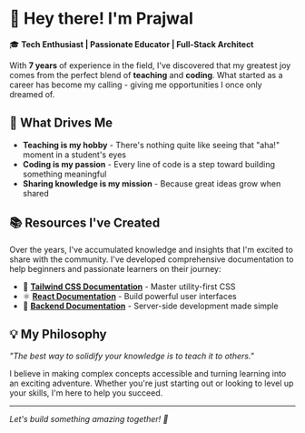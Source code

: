 # 👋 Hey there! I'm Prajwal 

🎓 **Tech Enthusiast | Passionate Educator | Full-Stack Architect**

With **7 years** of experience in the field, I've discovered that my greatest joy comes from the perfect blend of **teaching** and **coding**. What started as a career has become my calling - giving me opportunities I once only dreamed of.

## 🚀 What Drives Me
- **Teaching is my hobby** - There's nothing quite like seeing that "aha!" moment in a student's eyes
- **Coding is my passion** - Every line of code is a step toward building something meaningful
- **Sharing knowledge is my mission** - Because great ideas grow when shared

## 📚 Resources I've Created
Over the years, I've accumulated knowledge and insights that I'm excited to share with the community. I've developed comprehensive documentation to help beginners and passionate learners on their journey:

- 🎨 **[Tailwind CSS Documentation](https://prajwalchnayak.github.io/tailwind_doc/)** - Master utility-first CSS
- ⚛️ **[React Documentation](https://prajwalchnayak.github.io/react_doc/src/sections/getting-started.html)** - Build powerful user interfaces
- 🔧 **[Backend Documentation](link)** - Server-side development made simple

## 💡 My Philosophy
*"The best way to solidify your knowledge is to teach it to others."*

I believe in making complex concepts accessible and turning learning into an exciting adventure. Whether you're just starting out or looking to level up your skills, I'm here to help you succeed.

---

*Let's build something amazing together! 🌟*
